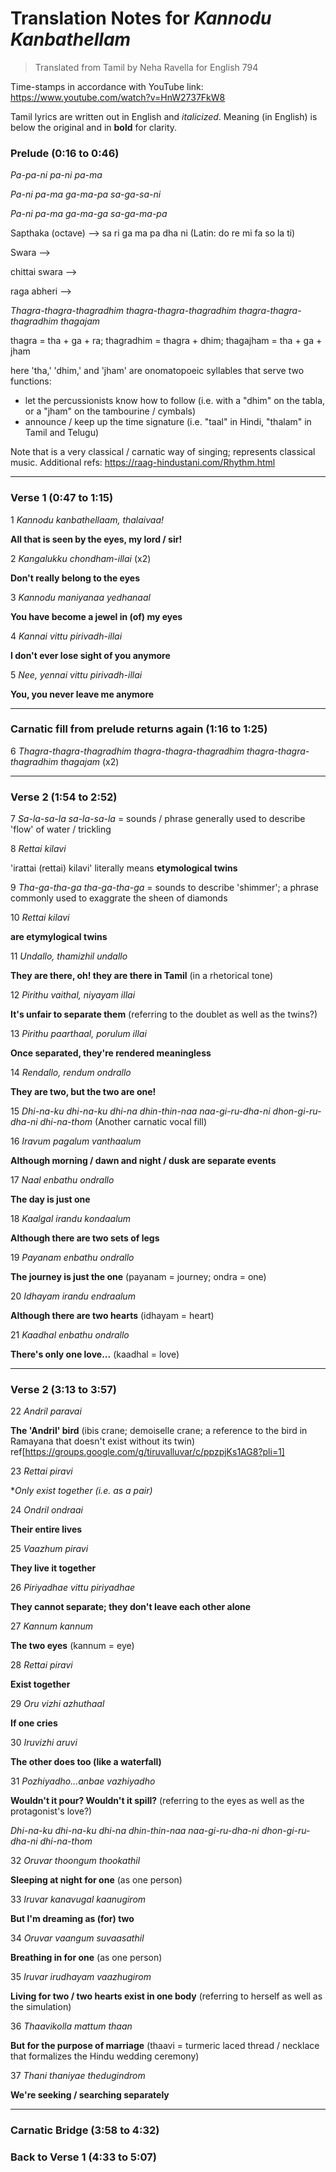 # Translation Notes for *Kannodu Kanbathellam*

> Translated from Tamil by Neha Ravella for English 794

Time-stamps in accordance with YouTube link: https://www.youtube.com/watch?v=HnW2737FkW8

Tamil lyrics are written out in English and *italicized*.
Meaning (in English) is below the original and in **bold** for clarity.

### Prelude (0:16 to 0:46)

*Pa-pa-ni pa-ni pa-ma*

*Pa-ni pa-ma ga-ma-pa sa-ga-sa-ni*

*Pa-ni pa-ma ga-ma-ga sa-ga-ma-pa*

Sapthaka (octave) --> sa ri ga ma pa dha ni (Latin: do re mi fa so la ti)

Swara -->

chittai swara -->

raga abheri --> 

*Thagra-thagra-thagradhim thagra-thagra-thagradhim thagra-thagra-thagradhim thagajam*

thagra = tha + ga + ra; thagradhim = thagra + dhim; thagajham = tha + ga + jham

here 'tha,' 'dhim,' and 'jham' are onomatopoeic syllables that serve two functions:
- let the percussionists know how to follow (i.e. with a "dhim" on the tabla, or a "jham" on the tambourine / cymbals)
- announce / keep up the time signature (i.e. "taal" in Hindi, "thalam" in Tamil and Telugu)

Note that is a very classical / carnatic way of singing; represents classical music.
Additional refs: https://raag-hindustani.com/Rhythm.html

------

### Verse 1 (0:47 to 1:15)

1 *Kannodu kanbathellaam, thalaivaa!*

**All that is seen by the eyes, my lord / sir!**

2 *Kangalukku chondham-illai* (x2)

**Don't really belong to the eyes**

3 *Kannodu maniyanaa yedhanaal*

**You have become a jewel in (of) my eyes**

4 *Kannai vittu pirivadh-illai*

**I don't ever lose sight of you anymore**

5 *Nee, yennai vittu pirivadh-illai*

**You, you never leave me anymore**

------

### Carnatic fill from prelude returns again (1:16 to 1:25)

6 *Thagra-thagra-thagradhim thagra-thagra-thagradhim thagra-thagra-thagradhim thagajam* (x2)

------

### Verse 2 (1:54 to 2:52)

7 *Sa-la-sa-la sa-la-sa-la* = sounds / phrase generally used to describe 'flow' of water / trickling

8 *Rettai kilavi*

'irattai (rettai) kilavi' literally means **etymological twins**

9 *Tha-ga-tha-ga tha-ga-tha-ga* = sounds to describe 'shimmer'; a phrase commonly used to exaggrate the sheen of diamonds

10 *Rettai kilavi*

**are etymylogical twins**

11 *Undallo, thamizhil undallo*

**They are there, oh! they are there in Tamil** (in a rhetorical tone)

12 *Pirithu vaithal, niyayam illai*

**It's unfair to separate them** (referring to the doublet as well as the twins?)

13 *Pirithu paarthaal, porulum illai*

**Once separated, they're rendered meaningless**

14 *Rendallo, rendum ondrallo*

**They are two, but the two are one!**

15 *Dhi-na-ku dhi-na-ku dhi-na dhin-thin-naa naa-gi-ru-dha-ni dhon-gi-ru-dha-ni dhi-na-thom* (Another carnatic vocal fill)

16 *Iravum pagalum vanthaalum*

**Although morning / dawn and night / dusk are separate events**

17 *Naal enbathu ondrallo*

**The day is just one**

18 *Kaalgal irandu kondaalum*

**Although there are two sets of legs**

19 *Payanam enbathu ondrallo*

**The journey is just the one** (payanam = journey; ondra = one)

20 *Idhayam irandu endraalum*

**Although there are two hearts** (idhayam = heart)

21 *Kaadhal enbathu ondrallo*

**There's only one love...** (kaadhal = love)

------

### Verse 2 (3:13 to 3:57)

22 *Andril paravai*

**The 'Andril' bird** (ibis crane; demoiselle crane; a reference to the bird in Ramayana that doesn't exist without its twin) ref[https://groups.google.com/g/tiruvalluvar/c/ppzpjKs1AG8?pli=1]

23 *Rettai piravi*

**Only exist together (i.e. as a pair)*

24 *Ondril ondraai*

**Their entire lives**

25 *Vaazhum piravi*

**They live it together**

26 *Piriyadhae vittu piriyadhae*

**They cannot separate; they don't leave each other alone**

27 *Kannum kannum*

**The two eyes** (kannum = eye)

28 *Rettai piravi*

**Exist together**

29 *Oru vizhi azhuthaal*

**If one cries**

30 *Iruvizhi aruvi*

**The other does too (like a waterfall)**

31 *Pozhiyadho...anbae vazhiyadho*

**Wouldn't it pour? Wouldn't it spill?** (referring to the eyes as well as the protagonist's love?)

*Dhi-na-ku dhi-na-ku dhi-na dhin-thin-naa naa-gi-ru-dha-ni dhon-gi-ru-dha-ni dhi-na-thom*

32 *Oruvar thoongum thookathil*

**Sleeping at night for one** (as one person)

33 *Iruvar kanavugal kaanugirom*

**But I'm dreaming as (for) two**

34 *Oruvar vaangum suvaasathil*

**Breathing in for one** (as one person)

35 *Iruvar irudhayam vaazhugirom*

**Living for two / two hearts exist in one body** (referring to herself as well as the simulation)

36 *Thaavikolla mattum thaan*

**But for the purpose of marriage** (thaavi = turmeric laced thread / necklace that formalizes the Hindu wedding ceremony)

37 *Thani thaniyae thedugindrom*

**We're seeking / searching separately**

-----

### Carnatic Bridge (3:58 to 4:32)

### Back to Verse 1 (4:33 to 5:07)
